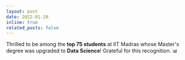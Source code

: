 ```yaml
---
layout: post
date: 2022-01-20
inline: true
related_posts: false
---
```


Thrilled to be among the <strong>top 75 students</strong> at IIT Madras whose Master's degree was upgraded to <strong>Data Science</strong>! Grateful for this recognition. 📊
